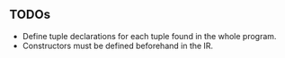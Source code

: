 
## TODOs

* Define tuple declarations for each tuple found in the whole program.
* Constructors must be defined beforehand in the IR.

